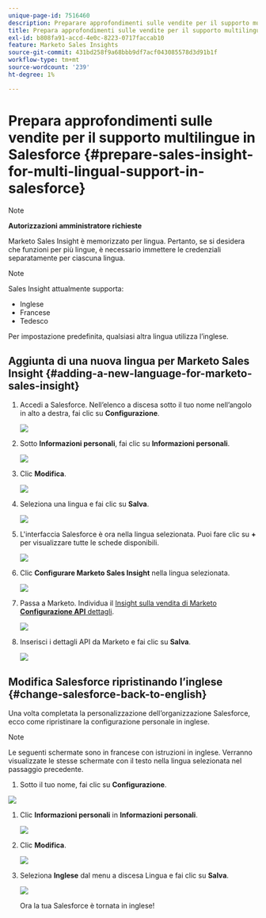 ```yaml
---
unique-page-id: 7516460
description: Preparare approfondimenti sulle vendite per il supporto multilingue in Salesforce - Documenti Marketo - Documentazione del prodotto
title: Prepara approfondimenti sulle vendite per il supporto multilingue in Salesforce
exl-id: b808fa91-accd-4e0c-8223-0717faccab10
feature: Marketo Sales Insights
source-git-commit: 431bd258f9a68bbb9df7acf043085578d3d91b1f
workflow-type: tm+mt
source-wordcount: '239'
ht-degree: 1%

---
```


# Prepara approfondimenti sulle vendite per il supporto multilingue in Salesforce {#prepare-sales-insight-for-multi-lingual-support-in-salesforce}

>[!NOTE]
>
>**Autorizzazioni amministratore richieste**

Marketo Sales Insight è memorizzato per lingua. Pertanto, se si desidera che funzioni per più lingue, è necessario immettere le credenziali separatamente per ciascuna lingua.

>[!NOTE]
>
>Sales Insight attualmente supporta:
>
>* Inglese
>* Francese
>* Tedesco
>
>Per impostazione predefinita, qualsiasi altra lingua utilizza l’inglese.

## Aggiunta di una nuova lingua per Marketo Sales Insight {#adding-a-new-language-for-marketo-sales-insight}

1. Accedi a Salesforce. Nell’elenco a discesa sotto il tuo nome nell’angolo in alto a destra, fai clic su **Configurazione**.

   ![](assets/image2015-7-6-16-3a5-3a6.png)

1. Sotto **Informazioni personali**, fai clic su **Informazioni personali**.

   ![](assets/image2015-7-6-16-3a5-3a25.png)

1. Clic **Modifica**.

   ![](assets/image2015-7-6-16-3a5-3a38.png)

1. Seleziona una lingua e fai clic su **Salva**.

   ![](assets/image2015-7-6-16-3a5-3a47.png)

1. L&#39;interfaccia Salesforce è ora nella lingua selezionata. Puoi fare clic su **+** per visualizzare tutte le schede disponibili.

   ![](assets/image2015-7-6-16-3a6-3a10.png)

1. Clic **Configurare Marketo Sales Insight** nella lingua selezionata.

   ![](assets/image2015-7-6-16-3a7-3a15.png)

1. Passa a Marketo. Individua il [Insight sulla vendita di Marketo **Configurazione API** dettagli](/help/marketo/product-docs/marketo-sales-insight/msi-for-salesforce/configuration/configure-marketo-sales-insight-in-salesforce-enterprise-unlimited.md#configure-marketo-sales-insight).

   ![](assets/image2015-7-6-16-3a41-3a2.png)

1. Inserisci i dettagli API da Marketo e fai clic su **Salva**.

   ![](assets/image2015-7-6-16-3a7-3a43.png)

## Modifica Salesforce ripristinando l’inglese {#change-salesforce-back-to-english}

Una volta completata la personalizzazione dell’organizzazione Salesforce, ecco come ripristinare la configurazione personale in inglese.

>[!NOTE]
>
>Le seguenti schermate sono in francese con istruzioni in inglese.  Verranno visualizzate le stesse schermate con il testo nella lingua selezionata nel passaggio precedente.

1. Sotto il tuo nome, fai clic su **Configurazione**.

![](assets/image2015-7-6-16-3a5-3a6.png)

1. Clic **Informazioni personali** in **Informazioni personali**.

   ![](assets/image2015-7-6-16-3a8-3a3.png)

1. Clic **Modifica**.

   ![](assets/image2015-7-6-16-3a8-3a19.png)

1. Seleziona **Inglese** dal menu a discesa Lingua e fai clic su **Salva**.

   ![](assets/image2015-7-6-16-3a8-3a31.png)

   Ora la tua Salesforce è tornata in inglese!
